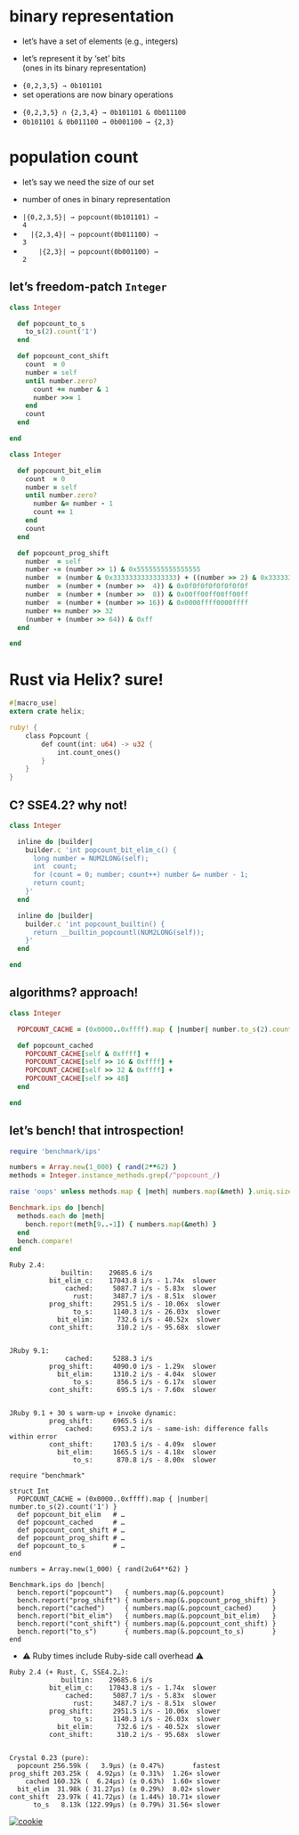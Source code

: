 # binary representation

* let’s have a set of elements (e.g., integers)
<!-- .element: class="fragment" -->
* let’s represent it by ‘set’ bits<br />(ones in its binary representation)
<!-- .element: class="fragment" -->
* <span class="fragment">`{0,2,3,5} → 0b101101`</span>
* set operations are now binary operations
<!-- .element: class="fragment" -->
* <span class="fragment">`{0,2,3,5} ∩ {2,3,4} → 0b101101 & 0b011100`</span>
* <span class="fragment">`0b101101 & 0b011100 → 0b001100 → {2,3}`</span>


# population count

* let’s say we need the size of our set
<!-- .element: class="fragment" -->
* number of ones in binary representation
<!-- .element: class="fragment" -->
* <code class="fragment">|{0,2,3,5}| → popcount(0b101101) → 4</code>
* <code class="fragment">&nbsp; |{2,3,4}| → popcount(0b011100) → 3</code>
* <code class="fragment">&nbsp; &nbsp; |{2,3}| → popcount(0b001100) → 2</code>


## let’s freedom-patch `Integer`

```ruby
class Integer
```

```ruby
  def popcount_to_s
    to_s(2).count('1')
  end
```

```ruby
  def popcount_cont_shift
    count  = 0
    number = self
    until number.zero?
      count += number & 1
      number >>= 1
    end
    count
  end
```
<!-- .element: class="fragment" -->

```ruby
end
```


```ruby
class Integer
```

```ruby
  def popcount_bit_elim
    count  = 0
    number = self
    until number.zero?
      number &= number - 1
      count += 1
    end
    count
  end
```

```ruby
  def popcount_prog_shift
    number  = self
    number -= (number >> 1) & 0x5555555555555555
    number  = (number & 0x3333333333333333) + ((number >> 2) & 0x3333333333333333)
    number  = (number + (number >>  4)) & 0x0f0f0f0f0f0f0f0f
    number  = (number + (number >>  8)) & 0x00ff00ff00ff00ff
    number  = (number + (number >> 16)) & 0x0000ffff0000ffff
    number += number >> 32
    (number + (number >> 64)) & 0xff
  end
```
<!-- .element: class="fragment" -->

```ruby
end
```


# Rust via Helix? sure!

```rust
#[macro_use]
extern crate helix;

ruby! {
    class Popcount {
        def count(int: u64) -> u32 {
            int.count_ones()
        }
    }
}
```


## C? SSE4.2? why not!

```ruby
class Integer
```

```ruby
  inline do |builder|
    builder.c 'int popcount_bit_elim_c() {
      long number = NUM2LONG(self);
      int  count;
      for (count = 0; number; count++) number &= number - 1;
      return count;
    }'
  end
```

```ruby
  inline do |builder|
    builder.c 'int popcount_builtin() {
      return __builtin_popcountl(NUM2LONG(self));
    }'
  end
```
<!-- .element: class="fragment" -->

```ruby
end
```


## algorithms? approach!

```ruby
class Integer
```

```ruby
  POPCOUNT_CACHE = (0x0000..0xffff).map { |number| number.to_s(2).count('1') }
```

```ruby
  def popcount_cached
    POPCOUNT_CACHE[self & 0xffff] +
    POPCOUNT_CACHE[self >> 16 & 0xffff] +
    POPCOUNT_CACHE[self >> 32 & 0xffff] +
    POPCOUNT_CACHE[self >> 48]
  end
```
<!-- .element: class="fragment" -->

```ruby
end
```


## let’s bench! that introspection!

```ruby
require 'benchmark/ips'
```

```ruby
numbers = Array.new(1_000) { rand(2**62) }
methods = Integer.instance_methods.grep(/^popcount_/)
```

```ruby
raise 'oops' unless methods.map { |meth| numbers.map(&meth) }.uniq.size == 1
```
<!-- .element: class="fragment" -->

```ruby
Benchmark.ips do |bench|
  methods.each do |meth|
    bench.report(meth[9..-1]) { numbers.map(&meth) }
  end
  bench.compare!
end
```
<!-- .element: class="fragment" -->


```nohighlight
Ruby 2.4:
             builtin:    29685.6 i/s
          bit_elim_c:    17043.8 i/s - 1.74x  slower
              cached:     5087.7 i/s - 5.83x  slower
                rust:     3487.7 i/s - 8.51x  slower
          prog_shift:     2951.5 i/s - 10.06x  slower
                to_s:     1140.3 i/s - 26.03x  slower
            bit_elim:      732.6 i/s - 40.52x  slower
          cont_shift:      310.2 i/s - 95.68x  slower
```

```nohighlight

JRuby 9.1:
              cached:     5288.3 i/s
          prog_shift:     4090.0 i/s - 1.29x  slower
            bit_elim:     1310.2 i/s - 4.04x  slower
                to_s:      856.5 i/s - 6.17x  slower
          cont_shift:      695.5 i/s - 7.60x  slower
```
<!-- .element: class="fragment" -->

```nohighlight

JRuby 9.1 + 30 s warm-up + invoke dynamic:
          prog_shift:     6965.5 i/s
              cached:     6953.2 i/s - same-ish: difference falls within error
          cont_shift:     1703.5 i/s - 4.09x  slower
            bit_elim:     1665.5 i/s - 4.18x  slower
                to_s:      870.8 i/s - 8.00x  slower
```
<!-- .element: class="fragment" -->


```crystal
require "benchmark"

struct Int
  POPCOUNT_CACHE = (0x0000..0xffff).map { |number| number.to_s(2).count('1') }
  def popcount_bit_elim   # …
  def popcount_cached     # …
  def popcount_cont_shift # …
  def popcount_prog_shift # …
  def popcount_to_s       # …
end

numbers = Array.new(1_000) { rand(2u64**62) }

Benchmark.ips do |bench|
  bench.report("popcount")   { numbers.map(&.popcount)            }
  bench.report("prog_shift") { numbers.map(&.popcount_prog_shift) }
  bench.report("cached")     { numbers.map(&.popcount_cached)     }
  bench.report("bit_elim")   { numbers.map(&.popcount_bit_elim)   }
  bench.report("cont_shift") { numbers.map(&.popcount_cont_shift) }
  bench.report("to_s")       { numbers.map(&.popcount_to_s)       }
end
```


* ⚠ Ruby times include Ruby-side call overhead ⚠

```nohighlight
Ruby 2.4 (+ Rust, C, SSE4.2…):
             builtin:    29685.6 i/s
          bit_elim_c:    17043.8 i/s - 1.74x  slower
              cached:     5087.7 i/s - 5.83x  slower
                rust:     3487.7 i/s - 8.51x  slower
          prog_shift:     2951.5 i/s - 10.06x  slower
                to_s:     1140.3 i/s - 26.03x  slower
            bit_elim:      732.6 i/s - 40.52x  slower
          cont_shift:      310.2 i/s - 95.68x  slower
```
<!-- .element: class="fragment" -->

```nohighlight

Crystal 0.23 (pure):
  popcount 256.59k (   3.9µs) (± 0.47%)       fastest
prog_shift 203.25k (  4.92µs) (± 0.31%)  1.26× slower
    cached 160.32k (  6.24µs) (± 0.63%)  1.60× slower
  bit_elim  31.98k ( 31.27µs) (± 0.29%)  8.02× slower
cont_shift  23.97k ( 41.72µs) (± 1.44%) 10.71× slower
      to_s   8.13k (122.99µs) (± 0.79%) 31.56× slower
```
<!-- .element: class="fragment" -->


[![cookie](img/cookie.png)](https://twitter.com/HiddenPinky/status/482276202539794433)
